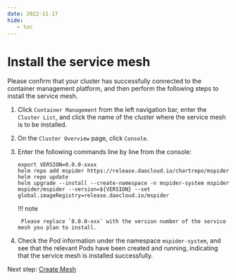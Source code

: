```yaml
---
date: 2022-11-17
hide:
   - toc
---
```


# Install the service mesh

Please confirm that your cluster has successfully connected to the container management platform, and then perform the following steps to install the service mesh.

1. Click `Container Management` from the left navigation bar, enter the `Cluster List`, and click the name of the cluster where the service mesh is to be installed.



2. On the `Cluster Overview` page, click `Console`.



3. Enter the following commands line by line from the console:

    ```shell
    export VERSION=0.0.0-xxxx
    helm repo add mspider https://release.daocloud.io/chartrepo/mspider
    helm repo update
    helm upgrade --install --create-namespace -n mspider-system mspider mspider/mspider --version=${VERSION} --set global.imageRegistry=release.daocloud.io/mspider
    ```

    !!! note

        Please replace `0.0.0-xxx` with the version number of the service mesh you plan to install.

4. Check the Pod information under the namespace `mspider-system`, and see that the relevant Pods have been created and running, indicating that the service mesh is installed successfully.

Next step: [Create Mesh](../user-guide/service-mesh/README.md)
